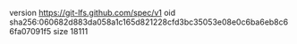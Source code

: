 version https://git-lfs.github.com/spec/v1
oid sha256:060682d883da058a1c165d821228cfd3bc35053e08e0c6ba6eb8c66fa07091f5
size 18111
